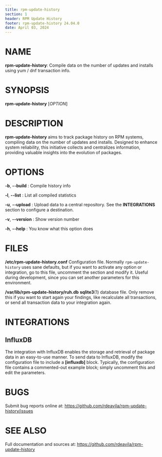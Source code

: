 ```yaml
---
title: rpm-update-history
section: 1
header: RPM Update History
footer: rpm-update-history 24.04.0
date: April 03, 2024
---
```


# NAME

**rpm-update-history**: Compile data on the number of updates and installs using
yum / dnf transaction info.

# SYNOPSIS

**rpm-update-history** [*OPTION*]

# DESCRIPTION

**rpm-update-history** aims to track package history on RPM systems, compiling
data on the number of updates and installs. Designed to enhance system
reliability, this initiative collects and centralizes information, providing
valuable insights into the evolution of packages.

# OPTIONS

**-b**, **\--build**
: Compile history info

**-l**, **\--list**
: List all compiled statistics

**-u**, **\--upload**
: Upload data to a central repository. See the **INTEGRATIONS** section to
configure a destination.

**-v**, **\--version**
: Show version number

**-h**, **\--help**
: You know what this option does

# FILES

**/etc/rpm-update-history.conf**
Configuration file. Normally `rpm-update-history` uses sane defaults, but if you
want to activate any option or integration, go to this file, uncomment the
section and modify it. Useful during development, since you can set another
parameters for this environment.

**/var/lib/rpm-update-history/ruh.db**
**sqlite3**(1) database file. Only remove this if you want to start again your
findings, like recalculate all transactions, or send all transaction data to
your integration again.

# INTEGRATIONS

## InfluxDB

The integration with InfluxDB enables the storage and retrieval of package data
in an easy-to-use manner. To send data to InfluxDB, modify the configuration
file to include a **\[influxdb\]** block. Typically, the configuration file contains a
commented-out example block; simply uncomment this and edit the parameters.

# BUGS

Submit bug reports online at:
<https://github.com/rdeavila/rpm-update-history/issues>

# SEE ALSO

Full documentation and sources at:
<https://github.com/rdeavila/rpm-update-history>
